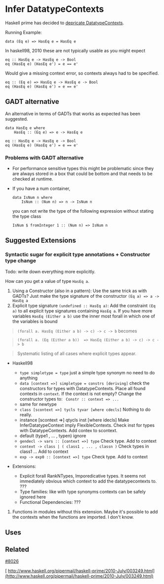 # Infer DatatypeContexts



Haskell prime has decided to [
depricate DatatypeContexts](https://ghc.haskell.org/trac/haskell-prime/wiki/NoDatatypeContexts).



Running Example:


```wiki
data (Eq e) => HasEq e = HasEq e
```


In haskell98, 2010 these are not typically usable as you might expect


```wiki
eq :: HasEq e -> HasEq e -> Bool
eq (HasEq e) (HasEq e') = e == e'
```


Would give a missing context error, so contexts always had to be specified.


```wiki
eq :: (Eq e) => HasEq e -> HasEq e -> Bool
eq (HasEq e) (HasEq e') = e == e'
```

## GADT alternative



An alternative in terms of GADTs that works as expected has been suggested.


```wiki
data HasEq e where
    HasEq :: (Eq e) => e -> HasEq e

eq :: HasEq e -> HasEq e -> Bool
eq (HasEq e) (HasEq e') = e == e'
```

### Problems with GADT alternative


- For performance sensitive types this might be problematic since they
  are always stored in a box that could be bottom and that needs to be checked
  at runtime.

- If you have a num container,

  ```wiki
  data IsNum n where
      IsNum :: (Num n) => n -> IsNum n
  ```

  you can not write the type of the following expression without stating the type class

  ```wiki
  IsNum $ fromInteger 1 :: (Num n) => IsNum n
  ```

## Suggested Extensions


### Syntactic sugar for explicit type annotations + Constructor type change



Todo: write down everything more explicitly.



How can you get a value of type `HasEq a`.


1. Using a Constructor (also in a pattern):
  Use the same trick as with GADTs?
  Just make the type signature of the constructor `(Eq a) => a -> HasEq a`
1. Explicit type signature `(undefined :: HasEq a)`:
  Add the constraint `(Eq a)` to all explicit type signatures containing `HasEq a`.
  If you have more variables `HasEq (Either a b)` use the inner most forall in which one of the variables is bound

>
>
> ` (forall a. HasEq (Either a b) -> c) -> c -> b `
> becomes
>
>

>
>
> ` (forall a. (Eq (Either a b))  => HasEq (Either a b) -> c) -> c -> b `
>
>

>
>
> Systematic listing of all cases where explicit types appear.
>
>

- Haskell98

  - `type simpletype = type`
    just a simple type synonym no need to do anything
  - `data [context =>] simpletype = constrs [deriving]`
    check the constructors for types with DatatypeContexts.
    Place all found contexts in `context`. If the context is not empty?
    Change the constructor types to:
    ` Constr :: context => ...`
  - same for newtype
  - `class [scontext =>] tycls tyvar [where cdecls]`
    Nothing to do really.
  - instance \[scontext =\>\] qtycls inst \[where idecls\]
    Make InferDatatypeContext imply FlexibleContexts. Check inst for types with DatatypeContexts.
    Add contex to scontext.
  - default (type1 , ... , typen)
    ignore
  - `gendecl -> vars :: [context =>] type`
    Check type. Add to context
  - `context -> class | ( class1 , ... , classn )`
    Check types in class1 ... Add to context
  - `exp -> exp0 :: [context =>] type`
    Check type. Add to context
- Extensions:

  - Explicit forall RankNTypes, Imporedicative types. It seems not immediately obvious which
    context to add the datatypecontexts to. ???
  - Type families: like with type synonyms contexts can be safely ignored here
  - Functional Dependencies: ???


      


1. Functions in modules without this extension.
  Maybe it's possible to add the contexts when the functions are imported. I don't know.

## Uses


## Related



[\#8026](https://gitlab.staging.haskell.org/ghc/ghc/issues/8026)

[
http://www.haskell.org/pipermail/haskell-prime/2010-July/003249.html](http://www.haskell.org/pipermail/haskell-prime/2010-July/003249.html)


